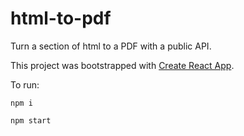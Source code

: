# html-to-pdf
Turn a section of html to a PDF with a public API.

This project was bootstrapped with [Create React App](https://github.com/facebook/create-react-app).

To run:

`npm i`

`npm start`
